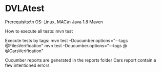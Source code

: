 # DVLAtest
Prerequisits:\n
OS: Linux, MAC\n
Java 1.8
Maven

How to execute all tests:
mvn test

Execute tests by tags:
mvn test -Dcucumber.options="--tags @FilesVerification"
mvn test -Dcucumber.options="--tags @  @CarsVerification"

Cucumber reports are generated in the reports folder
Cars report contain a few intentioned errors
